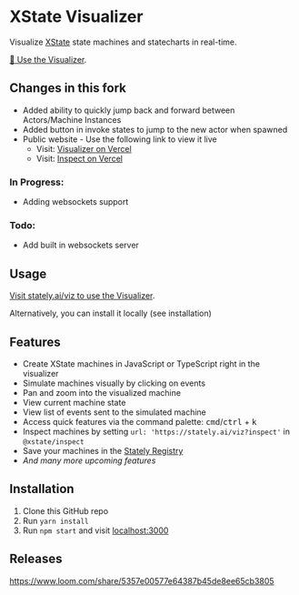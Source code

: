 # XState Visualizer

Visualize [XState](https://xstate.js.org) state machines and statecharts in real-time.

[🔗 Use the Visualizer](https://stately.ai/viz).

## Changes in this fork

- Added ability to quickly jump back and forward between Actors/Machine Instances
- Added button in invoke states to jump to the new actor when spawned
- Public website - Use the following link to view it live
  - Visit: [Visualizer on Vercel](http://xstate-viz-7qxw4g26p-aceslick911.vercel.app/viz)
  - Visit: [Inspect on Vercel](http://xstate-viz-7qxw4g26p-aceslick911.vercel.app/viz?inspect)

### In Progress:

- Adding websockets support

### Todo:

- Add built in websockets server

## Usage

[Visit stately.ai/viz to use the Visualizer](https://stately.ai/viz).

Alternatively, you can install it locally (see installation)

## Features

- Create XState machines in JavaScript or TypeScript right in the visualizer
- Simulate machines visually by clicking on events
- Pan and zoom into the visualized machine
- View current machine state
- View list of events sent to the simulated machine
- Access quick features via the command palette: <kbd>cmd</kbd>/<kbd>ctrl</kbd> + <kbd>k</kbd>
- Inspect machines by setting `url: 'https://stately.ai/viz?inspect'` in `@xstate/inspect`
- Save your machines in the [Stately Registry](https://stately.ai/registry)
- _And many more upcoming features_

## Installation

1. Clone this GitHub repo
1. Run `yarn install`
1. Run `npm start` and visit [localhost:3000](https://localhost:3000)

## Releases

https://www.loom.com/share/5357e00577e64387b45de8ee65cb3805
